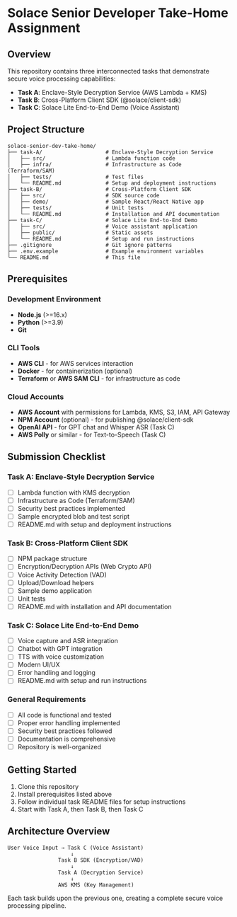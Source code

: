 # Solace Senior Developer Take-Home Assignment

## Overview

This repository contains three interconnected tasks that demonstrate secure voice processing capabilities:

- **Task A**: Enclave-Style Decryption Service (AWS Lambda + KMS)
- **Task B**: Cross-Platform Client SDK (@solace/client-sdk)
- **Task C**: Solace Lite End-to-End Demo (Voice Assistant)

## Project Structure

```
solace-senior-dev-take-home/
├── task-A/                    # Enclave-Style Decryption Service
│   ├── src/                   # Lambda function code
│   ├── infra/                 # Infrastructure as Code (Terraform/SAM)
│   ├── tests/                 # Test files
│   └── README.md              # Setup and deployment instructions
├── task-B/                    # Cross-Platform Client SDK
│   ├── src/                   # SDK source code
│   ├── demo/                  # Sample React/React Native app
│   ├── tests/                 # Unit tests
│   └── README.md              # Installation and API documentation
├── task-C/                    # Solace Lite End-to-End Demo
│   ├── src/                   # Voice assistant application
│   ├── public/                # Static assets
│   └── README.md              # Setup and run instructions
├── .gitignore                 # Git ignore patterns
├── .env.example               # Example environment variables
└── README.md                  # This file
```

## Prerequisites

### Development Environment
- **Node.js** (>=16.x)
- **Python** (>=3.9)
- **Git**

### CLI Tools
- **AWS CLI** - for AWS services interaction
- **Docker** - for containerization (optional)
- **Terraform** or **AWS SAM CLI** - for infrastructure as code

### Cloud Accounts
- **AWS Account** with permissions for Lambda, KMS, S3, IAM, API Gateway
- **NPM Account** (optional) - for publishing @solace/client-sdk
- **OpenAI API** - for GPT chat and Whisper ASR (Task C)
- **AWS Polly** or similar - for Text-to-Speech (Task C)

## Submission Checklist

### Task A: Enclave-Style Decryption Service
- [ ] Lambda function with KMS decryption
- [ ] Infrastructure as Code (Terraform/SAM)
- [ ] Security best practices implemented
- [ ] Sample encrypted blob and test script
- [ ] README.md with setup and deployment instructions

### Task B: Cross-Platform Client SDK
- [ ] NPM package structure
- [ ] Encryption/Decryption APIs (Web Crypto API)
- [ ] Voice Activity Detection (VAD)
- [ ] Upload/Download helpers
- [ ] Sample demo application
- [ ] Unit tests
- [ ] README.md with installation and API documentation

### Task C: Solace Lite End-to-End Demo
- [ ] Voice capture and ASR integration
- [ ] Chatbot with GPT integration
- [ ] TTS with voice customization
- [ ] Modern UI/UX
- [ ] Error handling and logging
- [ ] README.md with setup and run instructions

### General Requirements
- [ ] All code is functional and tested
- [ ] Proper error handling implemented
- [ ] Security best practices followed
- [ ] Documentation is comprehensive
- [ ] Repository is well-organized

## Getting Started

1. Clone this repository
2. Install prerequisites listed above
3. Follow individual task README files for setup instructions
4. Start with Task A, then Task B, then Task C

## Architecture Overview

```
User Voice Input → Task C (Voice Assistant)
                    ↓
                Task B SDK (Encryption/VAD)
                    ↓
                Task A (Decryption Service)
                    ↓
                AWS KMS (Key Management)
```

Each task builds upon the previous one, creating a complete secure voice processing pipeline.